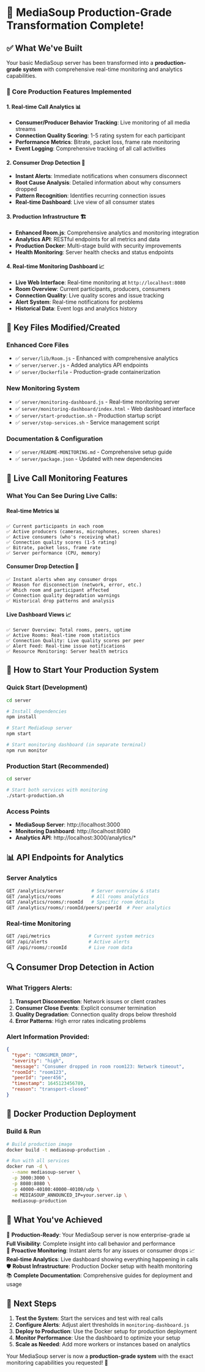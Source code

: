 # 🎉 MediaSoup Production-Grade Transformation Complete!

## ✅ What We've Built

Your basic MediaSoup server has been transformed into a **production-grade system** with comprehensive real-time monitoring and analytics capabilities.

### 🚀 Core Production Features Implemented

#### 1. **Real-time Call Analytics** 📊
- **Consumer/Producer Behavior Tracking**: Live monitoring of all media streams
- **Connection Quality Scoring**: 1-5 rating system for each participant
- **Performance Metrics**: Bitrate, packet loss, frame rate monitoring
- **Event Logging**: Comprehensive tracking of all call activities

#### 2. **Consumer Drop Detection** 🚨
- **Instant Alerts**: Immediate notifications when consumers disconnect
- **Root Cause Analysis**: Detailed information about why consumers dropped
- **Pattern Recognition**: Identifies recurring connection issues
- **Real-time Dashboard**: Live view of all consumer states

#### 3. **Production Infrastructure** 🏗️
- **Enhanced Room.js**: Comprehensive analytics and monitoring integration
- **Analytics API**: RESTful endpoints for all metrics and data
- **Production Docker**: Multi-stage build with security improvements
- **Health Monitoring**: Server health checks and status endpoints

#### 4. **Real-time Monitoring Dashboard** 📈
- **Live Web Interface**: Real-time monitoring at `http://localhost:8080`
- **Room Overview**: Current participants, producers, consumers
- **Connection Quality**: Live quality scores and issue tracking
- **Alert System**: Real-time notifications for problems
- **Historical Data**: Event logs and analytics history

## 📁 Key Files Modified/Created

### Enhanced Core Files
- ✅ `server/lib/Room.js` - Enhanced with comprehensive analytics
- ✅ `server/server.js` - Added analytics API endpoints
- ✅ `server/Dockerfile` - Production-grade containerization

### New Monitoring System
- ✅ `server/monitoring-dashboard.js` - Real-time monitoring server
- ✅ `server/monitoring-dashboard/index.html` - Web dashboard interface
- ✅ `server/start-production.sh` - Production startup script
- ✅ `server/stop-services.sh` - Service management script

### Documentation & Configuration
- ✅ `server/README-MONITORING.md` - Comprehensive setup guide
- ✅ `server/package.json` - Updated with new dependencies

## 🎯 Live Call Monitoring Features

### What You Can See During Live Calls:

#### **Real-time Metrics** 📊
```
✅ Current participants in each room
✅ Active producers (cameras, microphones, screen shares)
✅ Active consumers (who's receiving what)
✅ Connection quality scores (1-5 rating)
✅ Bitrate, packet loss, frame rate
✅ Server performance (CPU, memory)
```

#### **Consumer Drop Detection** 🚨
```
✅ Instant alerts when any consumer drops
✅ Reason for disconnection (network, error, etc.)
✅ Which room and participant affected
✅ Connection quality degradation warnings
✅ Historical drop patterns and analysis
```

#### **Live Dashboard Views** 📈
```
✅ Server Overview: Total rooms, peers, uptime
✅ Active Rooms: Real-time room statistics
✅ Connection Quality: Live quality scores per peer
✅ Alert Feed: Real-time issue notifications
✅ Resource Monitoring: Server health metrics
```

## 🚦 How to Start Your Production System

### Quick Start (Development)
```bash
cd server

# Install dependencies
npm install

# Start MediaSoup server
npm start

# Start monitoring dashboard (in separate terminal)
npm run monitor
```

### Production Start (Recommended)
```bash
cd server

# Start both services with monitoring
./start-production.sh
```

### Access Points
- **MediaSoup Server**: http://localhost:3000
- **Monitoring Dashboard**: http://localhost:8080
- **Analytics API**: http://localhost:3000/analytics/*

## 📊 API Endpoints for Analytics

### Server Analytics
```bash
GET /analytics/server          # Server overview & stats
GET /analytics/rooms           # All rooms analytics
GET /analytics/rooms/:roomId   # Specific room details
GET /analytics/rooms/:roomId/peers/:peerId  # Peer analytics
```

### Real-time Monitoring
```bash
GET /api/metrics              # Current system metrics
GET /api/alerts               # Active alerts
GET /api/rooms/:roomId        # Live room data
```

## 🔍 Consumer Drop Detection in Action

### What Triggers Alerts:
1. **Transport Disconnection**: Network issues or client crashes
2. **Consumer Close Events**: Explicit consumer termination
3. **Quality Degradation**: Connection quality drops below threshold
4. **Error Patterns**: High error rates indicating problems

### Alert Information Provided:
```json
{
  "type": "CONSUMER_DROP",
  "severity": "high",
  "message": "Consumer dropped in room room123: Network timeout",
  "roomId": "room123",
  "peerId": "peer456",
  "timestamp": 1645123456789,
  "reason": "transport-closed"
}
```

## 🐳 Docker Production Deployment

### Build & Run
```bash
# Build production image
docker build -t mediasoup-production .

# Run with all services
docker run -d \
  --name mediasoup-server \
  -p 3000:3000 \
  -p 8080:8080 \
  -p 40000-40100:40000-40100/udp \
  -e MEDIASOUP_ANNOUNCED_IP=your.server.ip \
  mediasoup-production
```

## 🎉 What You've Achieved

🚀 **Production-Ready**: Your MediaSoup server is now enterprise-grade
📊 **Full Visibility**: Complete insight into call behavior and performance  
🚨 **Proactive Monitoring**: Instant alerts for any issues or consumer drops
📈 **Real-time Analytics**: Live dashboard showing everything happening in calls
🛡️ **Robust Infrastructure**: Production Docker setup with health monitoring
📚 **Complete Documentation**: Comprehensive guides for deployment and usage

## 🎯 Next Steps

1. **Test the System**: Start the services and test with real calls
2. **Configure Alerts**: Adjust alert thresholds in `monitoring-dashboard.js`
3. **Deploy to Production**: Use the Docker setup for production deployment
4. **Monitor Performance**: Use the dashboard to optimize your setup
5. **Scale as Needed**: Add more workers or instances based on analytics

Your MediaSoup server is now a **production-grade system** with the exact monitoring capabilities you requested! 🎉
